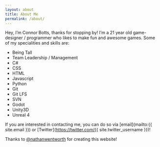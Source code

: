 ```yaml
---
layout: about
title: About Me
permalink: /about/
---
```

Hey, I’m Connor Botts, thanks for stopping by! I’m a 21 year old game-designer / programmer who likes to make fun and awesome games. Some of my specialities and skills are:


* Being Tall
* Team Leadership / Management
* C#
* CSS
* HTML
* Javascript
* Python
* Git
* Git LFS
* SVN
* Godot
* Unity3D
* Unreal 4

If you are interested in contacting me, you can do so via [email](mailto:{{ site.email }}) or [Twitter](https://twitter.com/{{ site.twitter_username }})!

Thanks to [@nathanwentworth](https://twitter.com/nathanwentworth) for creating this website!

<!-- Please publish -->